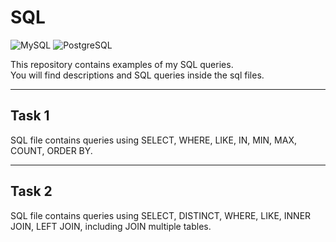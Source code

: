 # SQL

![MySQL](https://img.shields.io/badge/MySQL-007d7d?style=for-the-badge&logo=mysql&logoColor=white)
![PostgreSQL](https://img.shields.io/badge/PostgreSQL-316192?style=for-the-badge&logo=postgresql&logoColor=white)

This repository contains examples of my SQL queries. <br>
You will find descriptions and SQL queries inside the sql files.

---

## Task 1

SQL file contains queries using SELECT, WHERE, LIKE, IN, MIN, MAX, COUNT, ORDER BY.

---

## Task 2

SQL file contains queries using SELECT, DISTINCT, WHERE, LIKE, INNER JOIN, LEFT JOIN, including JOIN multiple tables.
